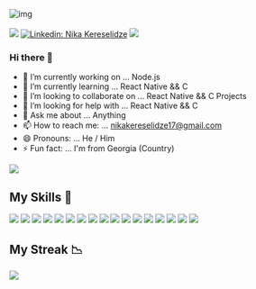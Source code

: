 ![img](https://kagi.com/proxy/avatarjpg-96676e7d00ca5c5e.jpg?c=YqURNQFo184-k7iq0ASHEAjOg4bEoZNQT40jJO98fc6VAA6hhjWi-Mha03VCrxXIthQGD9Wojk920YFG4QTOPpk1DHQmOU6-hOktSlrC-AM1yHZMLJ-xMBipAn6yWyzU6ylsLOLCcWBZVaSsf1qwZxBU_QXz4DOZYarmeYad5yzRxNn3OW9P8vIZR5b5pbJX4CZxvkeZzFhc6u5CymeSiYTwJe0qrZyrgIv5Sht1IUTYmSt7P2cNbdr_962CQ9BzwQL49Sf_keBEmWLCp_5jQxTWDBeZ0dz0a6mgetZSPwLnERVMlkrWvYZowfjoNPvu)
<br /><br />
<a href="https://twitter.com/intent/follow?screen_name=NikaKeresa17"><img src="https://img.shields.io/twitter/follow/NikaKeresa17?style=social" /></a>
[![Linkedin: Nika Kereselidze](https://img.shields.io/badge/-Nika%20Kereselidze-blue?style=flat-square&logo=Linkedin&logoColor=white&link=https://https://www.linkedin.com/in/nika-kereselidze-67b4a7219/)](https://www.linkedin.com/in/nika-kereselidze-67b4a7219/)
![](https://visitor-badge.glitch.me/badge?page_id=nikakereselidze.nikakereselidze)


### Hi there 👋


- 🔭 I’m currently working on ... Node.js
- 🌱 I’m currently learning ... React Native && C
- 👯 I’m looking to collaborate on ... React Native && C Projects
- 🤔 I’m looking for help with ... React Native && C
- 💬 Ask me about ... Anything
- 📫 How to reach me: ... <a href="mailto:nikakereselidze17@gmail.com">nikakereselidze17@gmail.com</a>
- 😄 Pronouns: ... He / Him
- ⚡ Fun fact: ... I'm from Georgia (Country)

![](https://activity-graph.herokuapp.com/graph?username=NikaKereselidze&theme=react-dark)

## My Skills 💪
![](https://img.shields.io/badge/HTML5-E34F26?style=for-the-badge&logo=html5&logoColor=white)
![](https://img.shields.io/badge/CSS3-1572B6?style=for-the-badge&logo=css3&logoColor=white)
![](https://img.shields.io/badge/JavaScript-323330?style=for-the-badge&logo=javascript&logoColor=F7DF1E)
![](https://img.shields.io/badge/Python-blue?style=for-the-badge&logo=python&logoColor=white)
![](https://img.shields.io/badge/json-5E5C5C?style=for-the-badge&logo=json&logoColor=white)
![](https://img.shields.io/badge/C-4682b4?style=for-the-badge&logo=c&logoColor=white)
![](https://img.shields.io/badge/linux-black?style=for-the-badge&logo=linux&logoColor=white)
![](https://img.shields.io/badge/eslint-3A33D1?style=for-the-badge&logo=eslint&logoColor=white)
![](https://img.shields.io/badge/npm-CB3837?style=for-the-badge&logo=npm&logoColor=white)
![](https://img.shields.io/badge/yarn-4682b4?style=for-the-badge&logo=yarn&logoColor=white)
![](https://img.shields.io/badge/Node.js-339933?style=for-the-badge&logo=nodedotjs&logoColor=white)
![](https://img.shields.io/badge/Express.js-gray?style=for-the-badge&logo=express&logoColor=white)
![](https://img.shields.io/badge/Socket.io-010101?&style=for-the-badge&logo=Socket.io&logoColor=white)
![](https://img.shields.io/badge/MongoDB-4EA94B?style=for-the-badge&logo=mongodb&logoColor=white)
![](https://img.shields.io/badge/PostgreSQL-4169e1?style=for-the-badge&logo=postgresql&logoColor=white)
![](https://img.shields.io/badge/React%20Native-20232A?style=for-the-badge&logo=react&logoColor=61DAFB)
![](https://img.shields.io/badge/TypeScript-007ACC?style=for-the-badge&logo=typescript&logoColor=white)

<!--![](https://github-readme-stats.vercel.app/api/top-langs/?username=NikaKereselidze&theme=dark&langs_count=10)-->

## My Streak 📉
![](https://github-readme-streak-stats.herokuapp.com/?user=NikaKereselidze&theme=dark)
